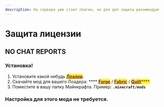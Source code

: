 ```yaml
---
description: На сервере уже стоит плагин, но для доп защиты рекомендуем этот мод.
---
```


# Защита лицензии

## NO CHAT REPORTS

### Установка!

1. Установите какой нибудь <mark style="color:purple;"></mark> [<mark style="color:purple;">**Лоадер**</mark>](../dopolnitelnye-mody/start-moddinga.md).
2. Скачайте мод для вашего Лоадера: **** [<mark style="color:purple;">**Forge**</mark>](https://modrinth.com/mod/no-chat-reports/changelog?g=1.19.3\&l=forge) / [<mark style="color:purple;">**Fabric**</mark>](https://modrinth.com/mod/no-chat-reports/changelog?g=1.19.3\&l=fabric) / [<mark style="color:purple;">**Quilt**</mark>](https://modrinth.com/mod/no-chat-reports/changelog?g=1.19.3\&l=fabric)<mark style="color:purple;">****</mark>
3. Поместите в вашу папку Майнкрафта. Пример: **`.minecraft/mods`**

### Настройка для этого мода не требуется.&#x20;
